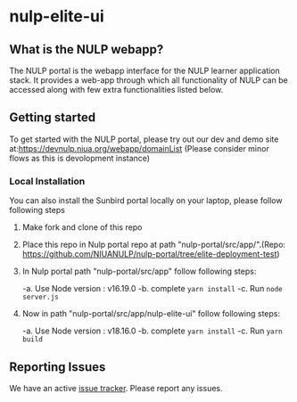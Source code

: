 # nulp-elite-ui

## What is the NULP webapp?
The NULP portal is the webapp interface for the NULP learner application stack. It provides a web-app through which all functionality of NULP can be accessed along with few extra functionalities listed below.

## Getting started
To get started with the NULP portal, please try out our dev and demo site at:https://devnulp.niua.org/webapp/domainList (Please consider minor flows as this is devolopment instance)

### Local Installation
You can also install the Sunbird portal locally on your laptop, please follow following steps
1. Make fork and clone of this repo
   
2. Place this repo in Nulp portal repo at path "nulp-portal/src/app/".(Repo: https://github.com/NIUANULP/nulp-portal/tree/elite-deployment-test)
   
3. In Nulp portal path "nulp-portal/src/app" follow following steps:

    -a. Use Node version : v16.19.0
    -b. complete `yarn install`
    -c. Run `node server.js`

5. Now in path "nulp-portal/src/app/nulp-elite-ui" follow following steps:

    -a. Use Node version : v18.16.0
    -b. complete `yarn install`
    -c. Run `yarn build`

## Reporting Issues
We have an active [issue tracker](https://tracker.tekdi.net/projects/nulp-platform-enhancement-phase-2). Please report any issues.
